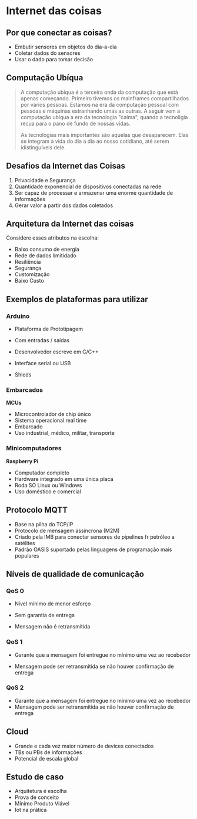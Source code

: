 # Internet das coisas

## Por que conectar as coisas?

- Embutir sensores em objetos do dia-a-dia
- Coletar dados do sensores
- Usar o dado para tomar decisão

## Computação Ubíqua

>  A computação ubíqua é a terceira onda da computação que está apenas começando. Primeiro tivemos os mainframes compartilhados por vários pessoas. Estamos na era da computação pessoal com pessoas e máquinas estranhando umas as outras. A seguir vem a computação ubíqua a era da tecnologia "calma", quando a tecnoligia recua para o pano de fundo de nossas vidas.
>
> As tecnologias mais importantes são aquelas que desaparecem. Elas se integram à vida do dia a dia ao nosso cotidiano, até serem idistinguíveis dele.



## Desafios da Internet das Coisas

1. Privacidade e Segurança
2. Quantidade exponencial de dispositivos conectadas na rede
3. Ser capaz de processar e armazenar uma enorme quantidade de informações
4. Gerar valor a partir dos dados coletados



## Arquitetura da Internet das coisas



Considere esses atributos na escolha:

- Baixo consumo de energia
- Rede de dados limitidado
- Resiliência
- Segurança
- Customização
- Baixo Custo



## Exemplos de plataformas para utilizar

### Arduino 

- Plataforma de Prototipagem 

- Com entradas / saídas

- Desenvolvedor escreve em C/C++

- Interface serial ou USB

- Shieds

  

### Embarcados

**MCUs**

- Microcontrolador de chip único
- Sistema operacional real time
- Embarcado
- Uso industrial, médico, militar, transporte



### Minicomputadores 

**Raspberry Pi**

- Computador completo
- Hardware integrado em uma única placa
- Roda SO Linux ou Windows
- Uso doméstico e comercial



## Protocolo MQTT 

- Base na pilha do TCP/IP
- Protocolo de mensagem assíncrona (M2M)
- Criado pela IMB para conectar sensores de pipelines fr petróleo a satélites
- Padrão OASIS suportado pelas linguagens de programação mais populares



## Níveis de qualidade de comunicação 

### QoS 0

- Nível mínimo de menor esforço

- Sem garantia de entrega

- Mensagem não é retransmitida

  

### QoS 1

- Garante que a mensagem foi entregue no mínimo uma vez ao recebedor

- Mensagem pode ser retransmitida se não houver confirmação de entrega

  

### QoS 2

- Garante que a mensagem foi entregue no mínimo uma vez ao recebedor
- Mensagem pode ser retransmitida se não houver confirmação de entrega



## Cloud 

- Grande e cada vez maior número de devices conectados
- TBs ou PBs de informações
- Potencial de escala global



## Estudo de caso

- Arquitetura é escolha
- Prova de conceito
- Mínimo Produto Viável
- Iot na prática 